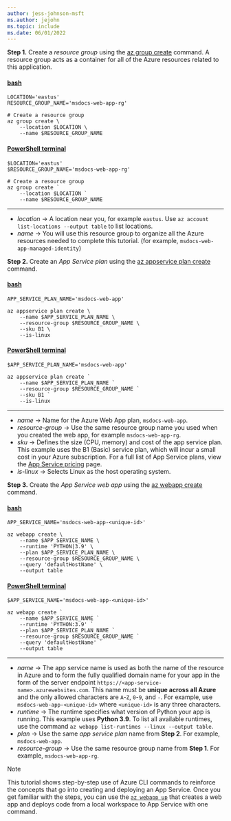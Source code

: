 ```yaml
---
author: jess-johnson-msft
ms.author: jejohn
ms.topic: include
ms.date: 06/01/2022
---
```


**Step 1.** Create a *resource group* using the [az group create](/cli/azure/group#az-group-create) command. A resource group acts as a container for all of the Azure resources related to this application.

#### [bash](#tab/terminal-bash)

```azurecli
LOCATION='eastus'
RESOURCE_GROUP_NAME='msdocs-web-app-rg'

# Create a resource group
az group create \
    --location $LOCATION \
    --name $RESOURCE_GROUP_NAME
```

#### [PowerShell terminal](#tab/terminal-powershell)

```azurecli
$LOCATION='eastus'
$RESOURCE_GROUP_NAME='msdocs-web-app-rg'

# Create a resource group
az group create `
    --location $LOCATION `
    --name $RESOURCE_GROUP_NAME
```

---

* *location* &rarr; A location near you, for example `eastus`. Use `az account list-locations --output table` to list locations.
* *name* &rarr; You will use this resource group to organize all the Azure resources needed to complete this tutorial. (for example, `msdocs-web-app-managed-identity`)

**Step 2.** Create an *App Service plan* using the [az appservice plan create](/cli/azure/appservice/plan#az_appservice_plan_create) command.

#### [bash](#tab/terminal-bash)

```azurecli
APP_SERVICE_PLAN_NAME='msdocs-web-app'

az appservice plan create \
    --name $APP_SERVICE_PLAN_NAME \
    --resource-group $RESOURCE_GROUP_NAME \
    --sku B1 \
    --is-linux
```

#### [PowerShell terminal](#tab/terminal-powershell)

```azurecli
$APP_SERVICE_PLAN_NAME='msdocs-web-app'

az appservice plan create `
    --name $APP_SERVICE_PLAN_NAME `
    --resource-group $RESOURCE_GROUP_NAME `
    --sku B1 `
    --is-linux
```

---

* *name* &rarr; Name for the Azure Web App plan, `msdocs-web-app`.
* *resource-group* &rarr; Use the same resource group name you used when you created the web app, for example `msdocs-web-app-rg`.
* *sku* &rarr; Defines the size (CPU, memory) and cost of the app service plan.  This example uses the B1 (Basic) service plan, which will incur a small cost in your Azure subscription. For a full list of App Service plans, view the [App Service pricing](https://azure.microsoft.com/pricing/details/app-service/linux/) page.
* *is-linux* &rarr; Selects Linux as the host operating system.

**Step 3.** Create the *App Service web app* using the [az webapp create](/cli/azure/webapp#az_webapp_create) command.

#### [bash](#tab/terminal-bash)

```azurecli
APP_SERVICE_NAME='msdocs-web-app-<unique-id>'

az webapp create \
    --name $APP_SERVICE_NAME \
    --runtime 'PYTHON|3.9' \
    --plan $APP_SERVICE_PLAN_NAME \
    --resource-group $RESOURCE_GROUP_NAME \
    --query 'defaultHostName' \
    --output table
```

#### [PowerShell terminal](#tab/terminal-powershell)

```azurecli
$APP_SERVICE_NAME='msdocs-web-app-<unique-id>'

az webapp create `
    --name $APP_SERVICE_NAME `
    --runtime 'PYTHON:3.9' `
    --plan $APP_SERVICE_PLAN_NAME `
    --resource-group $RESOURCE_GROUP_NAME `
    --query 'defaultHostName' `
    --output table
```

---

* *name* &rarr; The app service name is used as both the name of the resource in Azure and to form the fully qualified domain name for your app in the form of the server endpoint `https://<app-service-name>.azurewebsites.com`. This name must be **unique across all Azure** and the only allowed characters are `A`-`Z`, `0`-`9`, and `-`. For example, use `msdocs-web-app-<unique-id>` where `<unique-id>` is any three characters.
* *runtime* &rarr; The runtime specifies what version of Python your app is running. This example uses **Python 3.9**. To list all available runtimes, use the command `az webapp list-runtimes --linux --output table`.
* *plan* &rarr; Use the same *app service plan* name from **Step 2**. For example, `msdocs-web-app`.
* *resource-group* &rarr; Use the same resource group name from **Step 1**. For example, `msdocs-web-app-rg`.

> [!NOTE]
> This tutorial shows step-by-step use of Azure CLI commands to reinforce the concepts that go into creating and deploying an App Service. Once you get familiar with the steps, you can use the [`az webapp up`](/cli/azure/webapp?az-webapp-up) that creates a web app and deploys code from a local workspace to App Service with one command.

